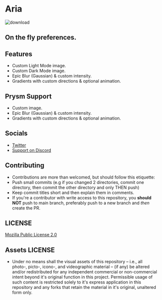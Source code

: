# Aria

![download](https://media.giphy.com/media/Vukjx1jPP6vi6lxByn/giphy.gif)

## On the fly preferences.

## Features

* Custom Light Mode image.
* Custom Dark Mode image.
* Epic Blur (Gaussian) & custom intensity.
* Gradients with custom directions & optional animation.


## Prysm Support

* Custom image.
* Epic Blur (Gaussian) & custom intensity.
* Gradients with custom directions & optional animation.

##  Socials

* [Twitter](https://twitter.com/Lukii120)
* [Support on Discord](https://discord.gg/2y5uWhhNJu)

## Contributing

* Contributions are more than welcomed, but should follow this etiquette:
* Push small commits (e.g if you changed 2 directories, commit one directory, then commit the other directory and only THEN push)
* Keep commit titles short and then explain them in comments.
* If you're a contributor with write access to this repository, you **should NOT** push to main branch, preferably push to a new branch and *then* create the PR.

## LICENSE

[Mozilla Public License 2.0](https://www.mozilla.org/en-US/MPL/2.0/)

## Assets LICENSE

* Under no means shall the visual assets of this repository – i.e., all photo-, picto-, icono-, and videographic material – (if any) be altered and/or redistributed for any independent commercial or non-commercial intent beyond it's original function in this project. Permissible usage of such content is restricted solely to it's express application in this repository and any forks that retain the material in it's original, unaltered form only.